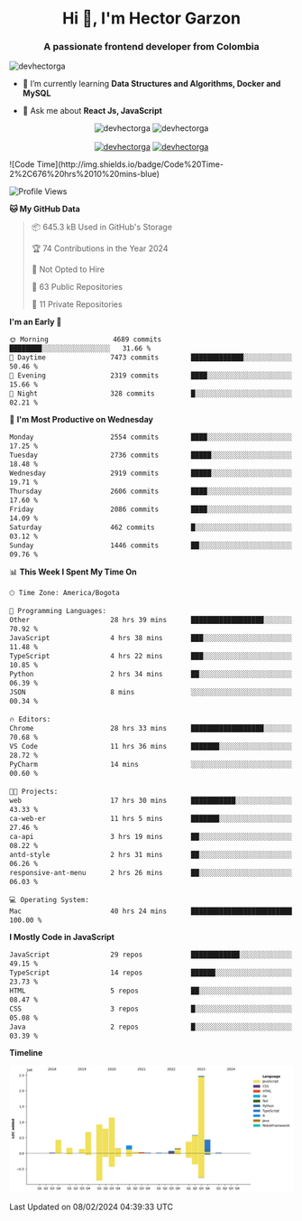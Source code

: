 <h1 align="center">Hi 👋, I'm Hector Garzon</h1>
<h3 align="center">A passionate frontend developer from Colombia</h3>

<p align="left"> <img src="https://komarev.com/ghpvc/?username=devhectorga" alt="devhectorga" /> </p>

- 🌱 I’m currently learning **Data Structures and Algorithms, Docker and MySQL**

- 💬 Ask me about **React Js, JavaScript**

<p align="center"> <img src="https://github-readme-stats.vercel.app/api?username=devhectorga&count_private=true&show_icons=true" alt="devhectorga" /> <img src="https://github-readme-stats.vercel.app/api/top-langs/?username=devhectorga&layout=compact" alt="devhectorga" /></p>

<p align="center">
<a href="https://twitter.com/devhectorga" target="blank"><img align="center" src="https://cdn.jsdelivr.net/npm/simple-icons@3.0.1/icons/twitter.svg" alt="devhectorga" height="20" width="20" /></a>
<a href="https://linkedin.com/in/devhectorga" target="blank"><img align="center" src="https://cdn.jsdelivr.net/npm/simple-icons@3.0.1/icons/linkedin.svg" alt="devhectorga" height="20" width="20" /></a>
</p>
<!--START_SECTION:waka-->
![Code Time](http://img.shields.io/badge/Code%20Time-2%2C676%20hrs%2010%20mins-blue)

![Profile Views](http://img.shields.io/badge/Profile%20Views-0-blue)

**🐱 My GitHub Data** 

> 📦 645.3 kB Used in GitHub's Storage 
 > 
> 🏆 74 Contributions in the Year 2024
 > 
> 🚫 Not Opted to Hire
 > 
> 📜 63 Public Repositories 
 > 
> 🔑 11 Private Repositories 
 > 
**I'm an Early 🐤** 

```text
🌞 Morning                4689 commits        ████████░░░░░░░░░░░░░░░░░   31.66 % 
🌆 Daytime                7473 commits        █████████████░░░░░░░░░░░░   50.46 % 
🌃 Evening                2319 commits        ████░░░░░░░░░░░░░░░░░░░░░   15.66 % 
🌙 Night                  328 commits         █░░░░░░░░░░░░░░░░░░░░░░░░   02.21 % 
```
📅 **I'm Most Productive on Wednesday** 

```text
Monday                   2554 commits        ████░░░░░░░░░░░░░░░░░░░░░   17.25 % 
Tuesday                  2736 commits        █████░░░░░░░░░░░░░░░░░░░░   18.48 % 
Wednesday                2919 commits        █████░░░░░░░░░░░░░░░░░░░░   19.71 % 
Thursday                 2606 commits        ████░░░░░░░░░░░░░░░░░░░░░   17.60 % 
Friday                   2086 commits        ████░░░░░░░░░░░░░░░░░░░░░   14.09 % 
Saturday                 462 commits         █░░░░░░░░░░░░░░░░░░░░░░░░   03.12 % 
Sunday                   1446 commits        ██░░░░░░░░░░░░░░░░░░░░░░░   09.76 % 
```


📊 **This Week I Spent My Time On** 

```text
🕑︎ Time Zone: America/Bogota

💬 Programming Languages: 
Other                    28 hrs 39 mins      ██████████████████░░░░░░░   70.92 % 
JavaScript               4 hrs 38 mins       ███░░░░░░░░░░░░░░░░░░░░░░   11.48 % 
TypeScript               4 hrs 22 mins       ███░░░░░░░░░░░░░░░░░░░░░░   10.85 % 
Python                   2 hrs 34 mins       ██░░░░░░░░░░░░░░░░░░░░░░░   06.39 % 
JSON                     8 mins              ░░░░░░░░░░░░░░░░░░░░░░░░░   00.34 % 

🔥 Editors: 
Chrome                   28 hrs 33 mins      ██████████████████░░░░░░░   70.68 % 
VS Code                  11 hrs 36 mins      ███████░░░░░░░░░░░░░░░░░░   28.72 % 
PyCharm                  14 mins             ░░░░░░░░░░░░░░░░░░░░░░░░░   00.60 % 

🐱‍💻 Projects: 
web                      17 hrs 30 mins      ███████████░░░░░░░░░░░░░░   43.33 % 
ca-web-er                11 hrs 5 mins       ███████░░░░░░░░░░░░░░░░░░   27.46 % 
ca-api                   3 hrs 19 mins       ██░░░░░░░░░░░░░░░░░░░░░░░   08.22 % 
antd-style               2 hrs 31 mins       ██░░░░░░░░░░░░░░░░░░░░░░░   06.26 % 
responsive-ant-menu      2 hrs 26 mins       ██░░░░░░░░░░░░░░░░░░░░░░░   06.03 % 

💻 Operating System: 
Mac                      40 hrs 24 mins      █████████████████████████   100.00 % 
```

**I Mostly Code in JavaScript** 

```text
JavaScript               29 repos            ████████████░░░░░░░░░░░░░   49.15 % 
TypeScript               14 repos            ██████░░░░░░░░░░░░░░░░░░░   23.73 % 
HTML                     5 repos             ██░░░░░░░░░░░░░░░░░░░░░░░   08.47 % 
CSS                      3 repos             █░░░░░░░░░░░░░░░░░░░░░░░░   05.08 % 
Java                     2 repos             █░░░░░░░░░░░░░░░░░░░░░░░░   03.39 % 
```



**Timeline**

![Lines of Code chart](https://raw.githubusercontent.com/devHectorGa/devHectorGa/master/assets/bar_graph.png)


 Last Updated on 08/02/2024 04:39:33 UTC
<!--END_SECTION:waka-->
